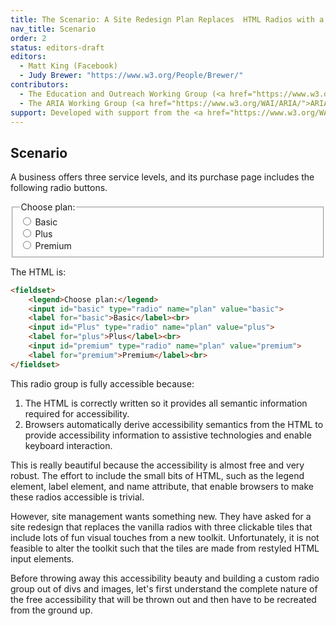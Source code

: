 ```yaml
---
title: The Scenario: A Site Redesign Plan Replaces  HTML Radios with a Custom Component
nav_title: Scenario
order: 2
status: editors-draft
editors:
  - Matt King (Facebook)
  - Judy Brewer: "https://www.w3.org/People/Brewer/"
contributors:
  - The Education and Outreach Working Group (<a href="https://www.w3.org/WAI/EO/">EOWG</a>)
  - The ARIA Working Group (<a href="https://www.w3.org/WAI/ARIA/">ARIA</a>)
support: Developed with support from the <a href="https://www.w3.org/WAI/WCAGTA/">U.S. Access Board, WCAG TA Project, Task 2</a>.
---
```


## Scenario

A business offers three service levels, and its purchase page includes the following radio buttons.

<div>
<fieldset>
    <legend>Choose plan:</legend>
    <input id="basic" type="radio" name="plan" value="basic"/>
    <label for="basic">Basic</label><br>
    <input id="Plus" type="radio" name="plan" value="plus"/>
    <label for="plus">Plus</label><br>
    <input id="premium" type="radio" name="plan" value="premium"/>
    <label for="premium">Premium</label><br>
</fieldset>
</div>

The HTML is:

~~~ html
<fieldset>
    <legend>Choose plan:</legend>
    <input id="basic" type="radio" name="plan" value="basic">
    <label for="basic">Basic</label><br>
    <input id="Plus" type="radio" name="plan" value="plus">
    <label for="plus">Plus</label><br>
    <input id="premium" type="radio" name="plan" value="premium">
    <label for="premium">Premium</label><br>
</fieldset>
~~~

This radio group is fully accessible because:

1. The HTML is correctly written so it provides all semantic information required for accessibility.
2. Browsers automatically derive accessibility semantics from the HTML to provide accessibility information to assistive technologies and enable keyboard interaction.

This is really beautiful because the accessibility is almost free and very robust.
The effort to include the small bits of HTML, such as the legend element, label element, and name attribute, that enable browsers to make these radios accessible is trivial.

However, site management wants something new.
They have asked for a site redesign that replaces the vanilla radios with three clickable tiles that include lots of fun visual touches from a new toolkit.
Unfortunately, it is not feasible to alter the toolkit such that the tiles are made from restyled HTML input elements.

Before throwing away this accessibility beauty and building a custom radio group out of divs and images,
let's first understand the complete nature of the free accessibility that will be thrown out and then have to be recreated from the ground up.

